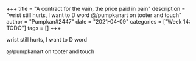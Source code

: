 +++
title = "A contract for the vain, the price paid in pain"
description = "wrist still hurts, I want to D word   @/pumpkanart on tooter and touch"
author = "Pumpkan#2447"
date = "2021-04-09"
categories = ["Week 14: TODO"]
tags = []
+++

wrist still hurts, I want to D word 

@/pumpkanart on tooter and touch

